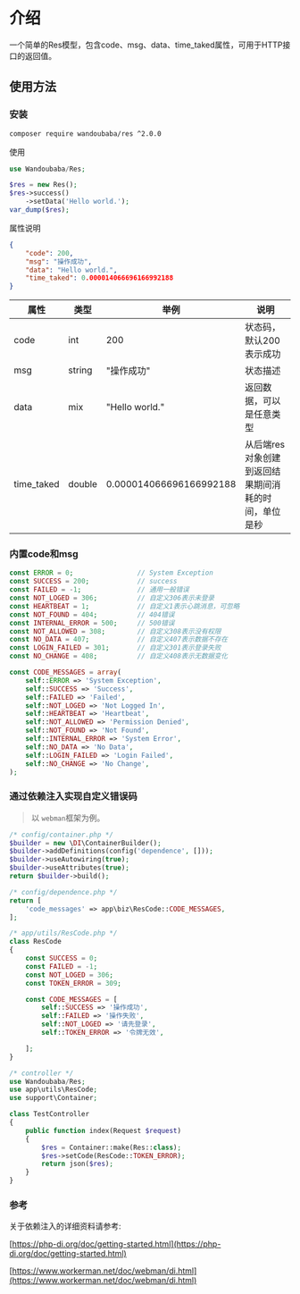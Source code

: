 # 介绍

一个简单的Res模型，包含code、msg、data、time_taked属性，可用于HTTP接口的返回值。

## 使用方法

### 安装

```sh
composer require wandoubaba/res ^2.0.0
```

使用

```php
use Wandoubaba/Res;

$res = new Res();
$res->success()
    ->setData('Hello world.');
var_dump($res);
```

属性说明

```json
{
    "code": 200,
    "msg": "操作成功",
    "data": "Hello world.",
    "time_taked": 0.000014066696166992188
}
```

| 属性       | 类型   | 举例                    | 说明                                                |
| ---------- | ------ | ----------------------- | --------------------------------------------------- |
| code       | int    | 200                     | 状态码，默认200表示成功                             |
| msg        | string | "操作成功"              | 状态描述                                            |
| data       | mix    | "Hello world."          | 返回数据，可以是任意类型                            |
| time_taked | double | 0.000014066696166992188 | 从后端res对象创建到返回结果期间消耗的时间，单位是秒 |

### 内置code和msg

```php
const ERROR = 0;                // System Exception
const SUCCESS = 200;            // success
const FAILED = -1;              // 通用一般错误
const NOT_LOGED = 306;          // 自定义306表示未登录
const HEARTBEAT = 1;            // 自定义1表示心跳消息，可忽略
const NOT_FOUND = 404;          // 404错误
const INTERNAL_ERROR = 500;     // 500错误
const NOT_ALLOWED = 308;        // 自定义308表示没有权限
const NO_DATA = 407;            // 自定义407表示数据不存在
const LOGIN_FAILED = 301;       // 自定义301表示登录失败
const NO_CHANGE = 408;          // 自定义408表示无数据变化

const CODE_MESSAGES = array(
    self::ERROR => 'System Exception',
    self::SUCCESS => 'Success',
    self::FAILED => 'Failed',
    self::NOT_LOGED => 'Not Logged In',
    self::HEARTBEAT => 'Heartbeat',
    self::NOT_ALLOWED => 'Permission Denied',
    self::NOT_FOUND => 'Not Found',
    self::INTERNAL_ERROR => 'System Error',
    self::NO_DATA => 'No Data',
    self::LOGIN_FAILED => 'Login Failed',
    self::NO_CHANGE => 'No Change',
);
```

### 通过依赖注入实现自定义错误码

> 以 `webman`框架为例。

```php
/* config/container.php */
$builder = new \DI\ContainerBuilder();
$builder->addDefinitions(config('dependence', []));
$builder->useAutowiring(true);
$builder->useAttributes(true);
return $builder->build();

/* config/dependence.php */
return [
    'code_messages' => app\biz\ResCode::CODE_MESSAGES,
];

/* app/utils/ResCode.php */
class ResCode
{
    const SUCCESS = 0;
    const FAILED = -1;
    const NOT_LOGED = 306;
    const TOKEN_ERROR = 309;

    const CODE_MESSAGES = [
        self::SUCCESS => '操作成功',
        self::FAILED => '操作失败',
        self::NOT_LOGED => '请先登录',
        self::TOKEN_ERROR => '令牌无效',

    ];
}

/* controller */
use Wandoubaba/Res;
use app\utils\ResCode;
use support\Container;

class TestController
{
    public function index(Request $request)
    {
        $res = Container::make(Res::class);
        $res->setCode(ResCode::TOKEN_ERROR);
        return json($res);
    }
}
```

### 参考

关于依赖注入的详细资料请参考:

[https://php-di.org/doc/getting-started.html](https://php-di.org/doc/getting-started.html)

[https://www.workerman.net/doc/webman/di.html](https://www.workerman.net/doc/webman/di.html)
